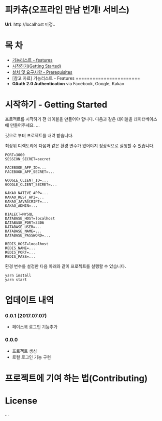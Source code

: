 피카츄(오프라인 만남 번개! 서비스)
=======================
**Url**: http://localhost 미정..

목   차
=======================
- [기능리스트 - features](#features)
- [시작하기(Getting Started)](#getting-started)
- [설치 및 요구사항 - Prerequisites](#prerequisites)
- [참고 자료]
기능리스트 - Features
=======================
- **OAuth 2.0 Authentication** via Facebook, Google, Kakao

시작하기 - Getting Started
=======================
프로젝트를 시작하기 전 테이블을 만들어야 합니다. 다음과 같은 테이블을 데이터베이스에 만들어주세요.
...

깃으로 부터 프로젝트를 내려 받습니다.

최상위 디렉토리에 다음과 같은 환경 변수가 있어야지 정상적으로 실행할 수 있습니다.
``` .env
PORT=3000
SESSION_SECRET=secret

FACEBOOK_APP_ID=...
FACEBOOK_APP_SECRET=...

GOOGLE_CLIENT_ID=...
GOOGLE_CLIENT_SECRET=...

KAKAO_NATIVE_APP=...
KAKAO_REST_API=...
KAKAO_JAVASCRIPT=...
KAKAO_ADMIN=...

DIALECT=MYSQL
DATABASE_HOST=localhost
DATABASE_PORT=3306
DATABASE_USER=...
DATABASE_NAME=...
DATABASE_PASSWORD=...

REDIS_HOST=localhost
REDIS_NAME=...
REDIS_PORT=...
REDIS_PASS=...
```

환경 변수를 설정한 다음 아래와 같이 프로젝트를 실행할 수 있습니다.
```
yarn install
yarn start
```

업데이트 내역
=======================

### 0.0.1 (2017.07.07)
- 페이스북 로그인 기능추가
### 0.0.0
- 프로젝트 생성
- 로컬 로그인 기능 구현


프로젝트에 기여 하는 법(Contributing)
=======================

License
=======================
...

